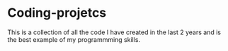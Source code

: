 # Coding-projetcs
This is a collection of all the code I have created in the last 2 years and is the best example of my programmming skills. 
